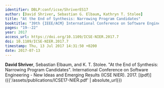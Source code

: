 ```yaml
---
identifier: DBLP:conf/icse/ShriverES17
author: [David Shriver, Sebastian G. Elbaum, Kathryn T. Stolee]
title: "At the End of Synthesis: Narrowing Program Candidates"
booktitle: "39th {IEEE/ACM} International Conference on Software Engineering: New Ideas and Emerging Technologies Results Track, {ICSE-NIER} 2017, Buenos Aires, Argentina, May 20-28, 2017"
pages: "19--22"
year: 2017
access_url: https://doi.org/10.1109/ICSE-NIER.2017.7
doi: 10.1109/ICSE-NIER.2017.7
timestamp: Thu, 13 Jul 2017 14:31:50 +0200
date: 2017-07-13
---
```


**David Shriver**, Sebastian Elbaum, and K. T. Stolee. "At the End of Synthesis: Narrowing Program Candidates". International Conference on Software Engineering - New Ideas and Emerging Results (ICSE NIER). 2017. [(pdf)]({{'/assets/publications/ICSE17-NIER.pdf' | absolute_url}})